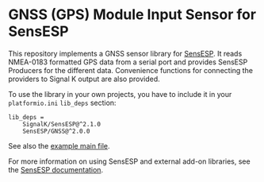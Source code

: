 # GNSS (GPS) Module Input Sensor for SensESP

This repository implements a GNSS sensor library for [SensESP](https://signalk.org/SignalK/SensESP/).
It reads NMEA-0183 formatted GPS data from a serial port and provides SensESP Producers for the different data.
Convenience functions for connecting the providers to Signal K output are also provided.

To use the library in your own projects, you have to include it in your `platformio.ini` `lib_deps` section:

    lib_deps =
        SignalK/SensESP@^2.1.0
        SensESP/GNSS@^2.0.0

See also the [example main file](blob/main/examples/gnss_example.cpp).

For more information on using SensESP and external add-on libraries, see the [SensESP documentation](https://signalk.org/SensESP/docs/).
